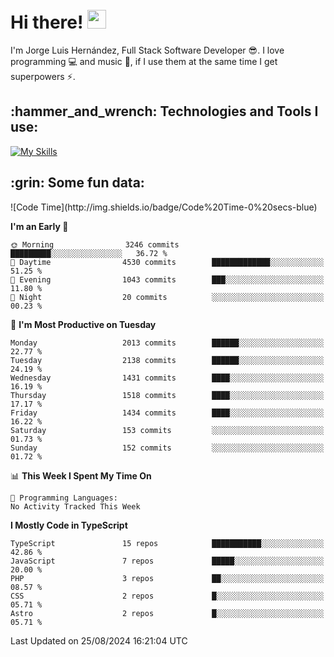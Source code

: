 <h1 align="left">
 <abc>
  <br>Hi there! <img src="https://user-images.githubusercontent.com/42378118/110234147-e3259600-7f4e-11eb-95be-0c4047144dea.gif" width="30"><br>
 </abc>
</h1>

I'm Jorge Luis Hernández, Full Stack Software Developer :sunglasses:. I love programming :computer: and music :musical_score:, if I use them at the same time I get superpowers :zap:. 


<h2 align="left">:hammer_and_wrench: Technologies and Tools I use:</h2>

[![My Skills](https://skillicons.dev/icons?i=js,ts,html,css,py,vue,react,next,nest,postgres,mysql)](https://skillicons.dev)

<h2 align="left">:grin: Some fun data:</h2>
<!--START_SECTION:waka-->
![Code Time](http://img.shields.io/badge/Code%20Time-0%20secs-blue)

**I'm an Early 🐤** 

```text
🌞 Morning                3246 commits        █████████░░░░░░░░░░░░░░░░   36.72 % 
🌆 Daytime                4530 commits        █████████████░░░░░░░░░░░░   51.25 % 
🌃 Evening                1043 commits        ███░░░░░░░░░░░░░░░░░░░░░░   11.80 % 
🌙 Night                  20 commits          ░░░░░░░░░░░░░░░░░░░░░░░░░   00.23 % 
```
📅 **I'm Most Productive on Tuesday** 

```text
Monday                   2013 commits        ██████░░░░░░░░░░░░░░░░░░░   22.77 % 
Tuesday                  2138 commits        ██████░░░░░░░░░░░░░░░░░░░   24.19 % 
Wednesday                1431 commits        ████░░░░░░░░░░░░░░░░░░░░░   16.19 % 
Thursday                 1518 commits        ████░░░░░░░░░░░░░░░░░░░░░   17.17 % 
Friday                   1434 commits        ████░░░░░░░░░░░░░░░░░░░░░   16.22 % 
Saturday                 153 commits         ░░░░░░░░░░░░░░░░░░░░░░░░░   01.73 % 
Sunday                   152 commits         ░░░░░░░░░░░░░░░░░░░░░░░░░   01.72 % 
```


📊 **This Week I Spent My Time On** 

```text
💬 Programming Languages: 
No Activity Tracked This Week
```

**I Mostly Code in TypeScript** 

```text
TypeScript               15 repos            ███████████░░░░░░░░░░░░░░   42.86 % 
JavaScript               7 repos             █████░░░░░░░░░░░░░░░░░░░░   20.00 % 
PHP                      3 repos             ██░░░░░░░░░░░░░░░░░░░░░░░   08.57 % 
CSS                      2 repos             █░░░░░░░░░░░░░░░░░░░░░░░░   05.71 % 
Astro                    2 repos             █░░░░░░░░░░░░░░░░░░░░░░░░   05.71 % 
```




 Last Updated on 25/08/2024 16:21:04 UTC
<!--END_SECTION:waka-->

